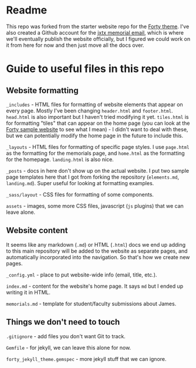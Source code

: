 # Readme

This repo was forked from the starter website repo for the [Forty theme](https://github.com/andrewbanchich/forty-jekyll-theme). I've also created a Github account for the [jxtx memorial email](https://github.com/jxtx-memorial), which is where we'll eventually publish the website officially, but I figured we could work on it from here for now and then just move all the docs over.

# Guide to useful files in this repo

## Website formatting

`_includes` - HTML files for formatting of website elements that appear on every page. Mostly I've been changing `header.html` and `footer.html`. `head.html` is also important but I haven't tried modifying it yet. `tiles.html` is for formatting "tiles" that can appear on the home page (you can look at the [Forty sample website](https://andrewbanchich.github.io/forty-jekyll-theme/) to see what I mean) - I didn't want to deal with these, but we can potentially modify the home page in the future to include this.

`_layouts` - HTML files for formatting of specific page styles. I use `page.html` as the formatting for the memorials page, and `home.html` as the formatting for the homepage. `landing.html` is also nice.

`_posts` - docs in here don't show up on the actual website. I put two sample page templates here that I got from forking the repository (`elements.md`, `landing.md`). Super useful for looking at formatting examples.

`_sass/layout` - CSS files for formatting of some components.

`assets` - images, some more CSS files, javascript (`js` plugins) that we can leave alone.

## Website content

It seems like any markdown (`.md`) or HTML (`.html`) docs we end up adding to this main repository will be added to the website as separate pages, and automatically incorporated into the navigation. So that's how we create new pages.

`_config.yml` - place to put website-wide info (email, title, etc.).

`index.md` - content for the website's home page. It says `md` but I ended up writing it in HTML.

`memorials.md` - template for student/faculty submissions about James.

## Things we don't need to touch

`.gitignore` - add files you don't want Git to track.

`Gemfile` - for jekyll, we can leave this alone for now.

`forty_jekyll_theme.gemspec` - more jekyll stuff that we can ignore.
